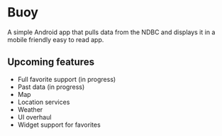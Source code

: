 # Buoy
A simple Android app that pulls data from the NDBC and displays it in a mobile friendly easy to read app.

## Upcoming features
* Full favorite support (in progress)
* Past data (in progress)
* Map
* Location services
* Weather
* UI overhaul
* Widget support for favorites
